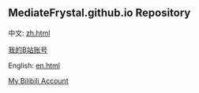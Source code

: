 ## MediateFrystal.github.io Repository

中文: [zh.html](https://mediatefrystal.github.io/zh.html)

[我的B站账号](https://space.bilibili.com/172888798)

English: [en.html](https://mediatefrystal.github.io/en.html)

[My Bilibili Account](https://space.bilibili.com/172888798)
